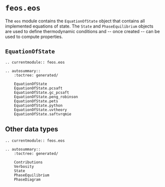# `feos.eos`

The `eos` module contains the `EquationOfState` object that contains all implemented equations of state.
The `State` and `PhaseEquilibrium` objects are used to define thermodynamic conditions and -- once created -- can be used to compute properties.

## `EquationOfState`

```{eval-rst}
.. currentmodule:: feos.eos

.. autosummary::
    :toctree: generated/

    EquationOfState
    EquationOfState.pcsaft
    EquationOfState.gc_pcsaft
    EquationOfState.peng_robinson
    EquationOfState.pets
    EquationOfState.python
    EquationOfState.uvtheory
    EquationOfState.saftvrqmie
```

## Other data types

```{eval-rst}
.. currentmodule:: feos.eos

.. autosummary::
    :toctree: generated/

    Contributions
    Verbosity
    State
    PhaseEquilibrium
    PhaseDiagram
```